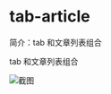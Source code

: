 # tab-article

简介：tab 和文章列表组合

tab 和文章列表组合

![截图](https://unpkg.com/@icedesign/tab-article-block/screenshot.png)

